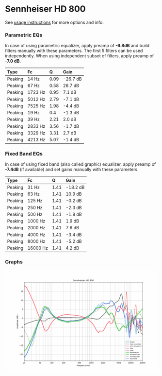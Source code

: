 # Sennheiser HD 800
See [usage instructions](https://github.com/jaakkopasanen/AutoEq#usage) for more options and info.

### Parametric EQs
In case of using parametric equalizer, apply preamp of **-6.8dB** and build filters manually
with these parameters. The first 5 filters can be used independently.
When using independent subset of filters, apply preamp of **-7.0 dB**.

| Type    | Fc      |    Q | Gain     |
|:--------|:--------|:-----|:---------|
| Peaking | 14 Hz   | 0.09 | -26.7 dB |
| Peaking | 67 Hz   | 0.58 | 26.7 dB  |
| Peaking | 1723 Hz | 0.95 | 7.1 dB   |
| Peaking | 5012 Hz | 2.79 | -7.1 dB  |
| Peaking | 7525 Hz | 1.98 | -4.4 dB  |
| Peaking | 19 Hz   | 0.4  | -1.3 dB  |
| Peaking | 39 Hz   | 2.21 | 2.0 dB   |
| Peaking | 2833 Hz | 3.56 | -1.7 dB  |
| Peaking | 3329 Hz | 3.31 | 2.7 dB   |
| Peaking | 4213 Hz | 5.07 | -1.4 dB  |

### Fixed Band EQs
In case of using fixed band (also called graphic) equalizer, apply preamp of **-7.4dB**
(if available) and set gains manually with these parameters.

| Type    | Fc       |    Q | Gain     |
|:--------|:---------|:-----|:---------|
| Peaking | 31 Hz    | 1.41 | -18.2 dB |
| Peaking | 63 Hz    | 1.41 | 10.9 dB  |
| Peaking | 125 Hz   | 1.41 | -0.2 dB  |
| Peaking | 250 Hz   | 1.41 | -2.3 dB  |
| Peaking | 500 Hz   | 1.41 | -1.8 dB  |
| Peaking | 1000 Hz  | 1.41 | 1.9 dB   |
| Peaking | 2000 Hz  | 1.41 | 7.6 dB   |
| Peaking | 4000 Hz  | 1.41 | -3.4 dB  |
| Peaking | 8000 Hz  | 1.41 | -5.2 dB  |
| Peaking | 16000 Hz | 1.41 | 4.2 dB   |

### Graphs
![](./Sennheiser%20HD%20800.png)